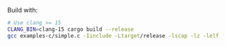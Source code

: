 Build with:

```bash
# Use clang >= 15
CLANG_BIN=clang-15 cargo build --release
gcc examples-c/simple.c -Iinclude -Ltarget/release -lscap -lz -lelf
```
